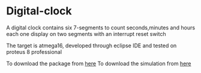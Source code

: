 # Digital-clock
A digital clock contains six 7-segments to count seconds,minutes and hours each one display on two segments with an interrupt reset switch

The target is atmega16, developed through eclipse IDE and tested on proteus 8 professional

To download the package from [here](https://github.com/BeshoyAnwar/Digital-clock/archive/master.zip)
To download the simulation from [here](https://github.com/BeshoyAnwar/Digital-clock/raw/master/DigitalClock.pdsprj)
